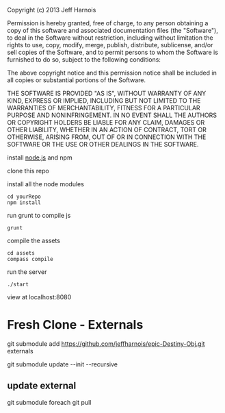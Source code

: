 Copyright (c) 2013 Jeff Harnois

Permission is hereby granted, free of charge, to any person
obtaining a copy of this software and associated documentation
files (the "Software"), to deal in the Software without
restriction, including without limitation the rights to use,
copy, modify, merge, publish, distribute, sublicense, and/or sell
copies of the Software, and to permit persons to whom the
Software is furnished to do so, subject to the following
conditions:

The above copyright notice and this permission notice shall be
included in all copies or substantial portions of the Software.

THE SOFTWARE IS PROVIDED "AS IS", WITHOUT WARRANTY OF ANY KIND,
EXPRESS OR IMPLIED, INCLUDING BUT NOT LIMITED TO THE WARRANTIES
OF MERCHANTABILITY, FITNESS FOR A PARTICULAR PURPOSE AND
NONINFRINGEMENT. IN NO EVENT SHALL THE AUTHORS OR COPYRIGHT
HOLDERS BE LIABLE FOR ANY CLAIM, DAMAGES OR OTHER LIABILITY,
WHETHER IN AN ACTION OF CONTRACT, TORT OR OTHERWISE, ARISING
FROM, OUT OF OR IN CONNECTION WITH THE SOFTWARE OR THE USE OR
OTHER DEALINGS IN THE SOFTWARE.



install [node.js](http://nodejs.org/#download) and npm

clone this repo

install all the node modules

    cd yourRepo
    npm install

run grunt to compile js

    grunt

compile the assets

    cd assets
    compass compile

run the server

    ./start
    
view at localhost:8080

Fresh Clone - Externals
=======================

  git submodule add https://github.com/jeffharnois/epic-Destiny-Obj.git externals

  git submodule update --init --recursive

update external
---------------

  git submodule foreach git pull
